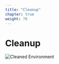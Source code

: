 ```yaml
---
title: "Cleanup"
chapter: true
weight: 70
---
```


# Cleanup
![Cleaned Environment](/images/cleanup/cleanup.svg)
